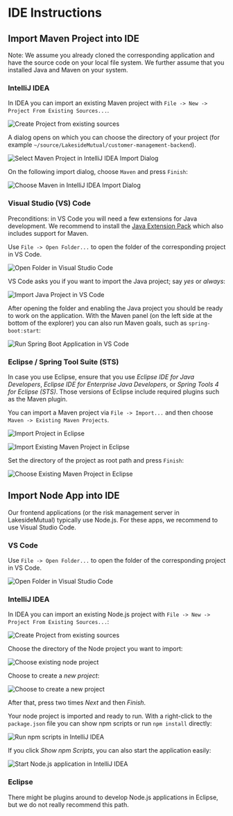 # IDE Instructions

## Import Maven Project into IDE
Note: We assume you already cloned the corresponding application and have the source code on your local file system. We further assume that you installed Java and Maven on your system.

### IntelliJ IDEA
In IDEA you can import an existing Maven project with `File -> New -> Project From Existing Sources...`.

![Create Project from existing sources](./resources/screenshots/intellij-idea-import-maven-project-1.png)

A dialog opens on which you can choose the directory of your project (for example `~/source/LakesideMutual/customer-management-backend`). 

![Select Maven Project in IntelliJ IDEA Import Dialog](./resources/screenshots/intellij-idea-import-maven-project-2.png)

On the following import dialog, choose `Maven` and press `Finish`:

![Choose Maven in IntelliJ IDEA Import Dialog](./resources/screenshots/intellij-idea-import-maven-project-3.png)

### Visual Studio (VS) Code
Preconditions: in VS Code you will need a few extensions for Java development. We recommend to install the [Java Extension Pack](https://marketplace.visualstudio.com/items?itemName=vscjava.vscode-java-pack) which also includes support for Maven.

Use `File -> Open Folder...` to open the folder of the corresponding project in VS Code. 

![Open Folder in Visual Studio Code](./resources/screenshots/vs-code-import-maven-project-1.png)

VS Code asks you if you want to import the Java project; say _yes_ or _always_:

![Import Java Project in VS Code](./resources/screenshots/vs-code-import-maven-project-2.png)

After opening the folder and enabling the Java project you should be ready to work on the application. With the Maven panel (on the left side at the bottom of the explorer) you can also run Maven goals, such as `spring-boot:start`:

![Run Spring Boot Application in VS Code](./resources/screenshots/vs-code-import-maven-project-3.png)

### Eclipse / Spring Tool Suite (STS)
In case you use Eclipse, ensure that you use _Eclipse IDE for Java Developers_, _Eclipse IDE for Enterprise Java Developers_, or _Spring Tools 4 for Eclipse (STS)_. Those versions of Eclipse include required plugins such as the Maven plugin.

You can import a Maven project via `File -> Import...` and then choose `Maven -> Existing Maven Projects`. 

![Import Project in Eclipse](./resources/screenshots/eclipse-import-maven-project-1.png)

![Import Existing Maven Project in Eclipse](./resources/screenshots/eclipse-import-maven-project-2.png)

Set the directory of the project as root path and press `Finish`:

![Choose Existing Maven Project in Eclipse](./resources/screenshots/eclipse-import-maven-project-3.png)



## Import Node App into IDE
Our frontend applications (or the risk management server in LakesideMutual) typically use Node.js. For these apps, we recommend to use Visual Studio Code.

### VS Code
Use `File -> Open Folder...` to open the folder of the corresponding project in VS Code.

![Open Folder in Visual Studio Code](./resources/screenshots/vs-code-import-maven-project-1.png)

### IntelliJ IDEA
In IDEA you can import an existing Node.js project with `File -> New -> Project From Existing Sources...`:

![Create Project from existing sources](./resources/screenshots/intellij-idea-import-maven-project-1.png)

Choose the directory of the Node project you want to import:

![Choose existing node project](./resources/screenshots/intellij-idea-import-node-project-2.png)

Choose to create a _new project_:

![Choose to create a new project](./resources/screenshots/intellij-idea-import-node-project-3.png)

After that, press two times _Next_ and then _Finish_.

Your node project is imported and ready to run. With a right-click to the `package.json` file you can show npm scripts or run `npm install` directly:

![Run npm scripts in IntelliJ IDEA](./resources/screenshots/intellij-idea-import-node-project-4.png)

If you click _Show npm Scripts_, you can also start the application easily:

![Start Node.js application in IntelliJ IDEA](./resources/screenshots/intellij-idea-import-node-project-5.png)

### Eclipse
There might be plugins around to develop Node.js applications in Eclipse, but we do not really recommend this path.
